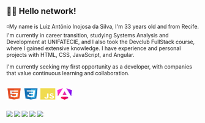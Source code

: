 ## 👨‍💻 Hello network!

◽My name is Luiz Antônio Inojosa da Silva, I'm 33 years old and from Recife.
I'm currently in career transition, studying Systems Analysis and Development at UNIFATECIE, and I also took the Devclub FullStack course, where I gained extensive knowledge.
I have experience and personal projects with HTML, CSS, JavaScript, and Angular.

I'm currently seeking my first opportunity as a developer, with companies that value continuous learning and collaboration.

<div style="display: inline_block"><br>
 <img align="center" alt="Tony-HTML" height="30" width="40" src="https://raw.githubusercontent.com/devicons/devicon/master/icons/html5/html5-original.svg">
  <img align="center" alt="Tony-CSS" height="30" width="40" src="https://raw.githubusercontent.com/devicons/devicon/master/icons/css3/css3-original.svg">
   <img align="center" alt="Tony-Js" height="30" width="40" src="https://raw.githubusercontent.com/devicons/devicon/master/icons/javascript/javascript-plain.svg">
  <img align="center" alt="Tony-Angular" height="30" width ="40" src="https://raw.githubusercontent.com/devicons/devicon/master/icons/angular/angular-original.svg">

</div>

##

<div> 
  <a href="https://www.youtube.com/@Tonyinojosa" target="_blank"><img src="https://img.shields.io/badge/YouTube-FF0000?style=for-the-badge&logo=youtube&logoColor=white" target="_blank"></a>
  <a href="https://www.instagram.com/tonyinojosa_/" target="_blank"><img src="https://img.shields.io/badge/-Instagram-%23E4405F?style=for-the-badge&logo=instagram&logoColor=white" target="_blank"></a>
 <a href="https://discord.com/users/1275239790014369864" target="_blank"><img src="https://img.shields.io/badge/Discord-7289DA?style=for-the-badge&logo=discord&logoColor=white" target="_blank"></a> 
<a href="https://w.app/nrqtia" target="_blank"><img src="https://img.shields.io/badge/Whatsapp-7289D?style=for-the-badge&logo=whatsapp&logoColor=white" target="_blank"></a> 
  <a href="https://www.linkedin.com/in/tony-inojosa-b05691320/" target="_blank"><img src="https://img.shields.io/badge/-LinkedIn-%230077B5?style=for-the-badge&logo=linkedin&logoColor=white" target="_blank"></a> 
  
</div>
